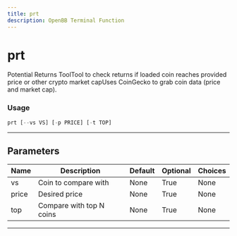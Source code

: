 ```yaml
---
title: prt
description: OpenBB Terminal Function
---
```


# prt

Potential Returns ToolTool to check returns if loaded coin reaches provided price or other crypto market capUses CoinGecko to grab coin data (price and market cap).

### Usage

```python
prt [--vs VS] [-p PRICE] [-t TOP]
```

---

## Parameters

| Name | Description | Default | Optional | Choices |
| ---- | ----------- | ------- | -------- | ------- |
| vs | Coin to compare with | None | True | None |
| price | Desired price | None | True | None |
| top | Compare with top N coins | None | True | None |

---
